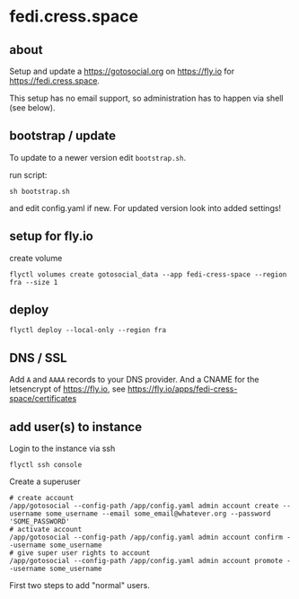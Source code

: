 # fedi.cress.space

## about

Setup and update a <https://gotosocial.org> on <https://fly.io> for <https://fedi.cress.space>.

This setup has no email support, so administration has to happen via shell (see below).


## bootstrap / update

To update to a newer version edit `bootstrap.sh`.

run script:
```
sh bootstrap.sh
```

and edit config.yaml if new. For updated version look into added settings!


## setup for fly.io

create volume
```
flyctl volumes create gotosocial_data --app fedi-cress-space --region fra --size 1
```


## deploy

```
flyctl deploy --local-only --region fra
```


## DNS / SSL

Add `A` and `AAAA` records to your DNS provider.
And a CNAME for the letsencrypt of <https://fly.io>, see <https://fly.io/apps/fedi-cress-space/certificates>


## add user(s) to instance

Login to the instance via ssh
```
flyctl ssh console
```

Create a superuser
```
# create account
/app/gotosocial --config-path /app/config.yaml admin account create --username some_username --email some_email@whatever.org --password 'SOME_PASSWORD'
# activate account
/app/gotosocial --config-path /app/config.yaml admin account confirm --username some_username
# give super user rights to account
/app/gotosocial --config-path /app/config.yaml admin account promote --username some_username
```

First two steps to add "normal" users.
